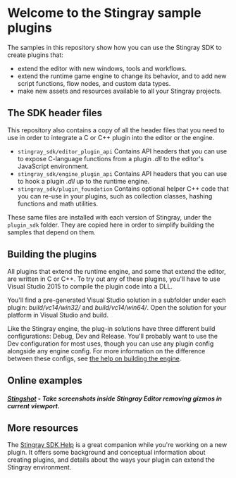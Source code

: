 # Welcome to the Stingray sample plugins

The samples in this repository show how you can use the Stingray SDK to create plugins that:

-	extend the editor with new windows, tools and workflows.
-	extend the runtime game engine to change its behavior, and to add new script functions, flow nodes, and custom data types.
-	make new assets and resources available to all your Stingray projects.

## The SDK header files

This repository also contains a copy of all the header files that you need to use in order to integrate a C or C++ plugin into the editor or the engine.

-	`stingray_sdk/editor_plugin_api` Contains API headers that you can use to expose C-language functions from a plugin *.dll* to the editor's JavaScript environment.
-	`stingray_sdk/engine_plugin_api` Contains API headers that you can use to hook a plugin *.dll* up to the runtime engine.
-	`stingray_sdk/plugin_foundation` Contains optional helper C++ code that you can re-use in your plugins, such as collection classes, hashing functions and math utilities.

These same files are installed with each version of Stingray, under the `plugin_sdk` folder. They are copied here in order to simplify building the samples that depend on them.

## Building the plugins

All plugins that extend the runtime engine, and some that extend the editor, are written in C or C++. To try out any of these plugins, you'll have to use Visual Studio 2015 to compile the plugin code into a DLL.

You'll find a pre-generated Visual Studio solution in a subfolder under each plugin: *build/vc14/win32/* and *build/vc14/win64/*. Open the solution for your platform in Visual Studio and build.

Like the Stingray engine, the plug-in solutions have three different build configurations: Debug, Dev and Release. You'll probably want to use the Dev configuration for most uses, though you can use any plugin config alongside any engine config.
For more information on the difference between these configs, see [the help on building the engine](http://help.autodesk.com/view/Stingray/ENU/?guid=__source_access_building_build_modes_html).

## Online examples

##### [Stingshot](https://github.com/jschmidt42/stingshot) - Take screenshots inside Stingray Editor removing gizmos in current viewport.

## More resources

The [Stingray SDK Help](http://help.autodesk.com/view/Stingray/ENU/?contextId=SDK_HOME) is a great companion while you're working on a new plugin.
It offers some background and conceptual information about creating plugins, and details about the ways your plugin can extend the Stingray environment.

